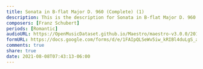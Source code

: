 ```yaml
---
title: Sonata in B-flat Major D. 960 (Complete) (1)
description: This is the description for Sonata in B-flat Major D. 960 (Complete) by Franz Schubert
composers: [Franz Schubert]
periods: [Romantic]
audioURL: https://OpenMusicDataset.github.io/Maestro/maestro-v3.0.0/2014/MIDI-UNPROCESSED_04-07-08-10-12-15-17_R2_2014_MID--AUDIO_04_R2_2014_wav.midi
formURL: https://docs.google.com/forms/d/e/1FAIpQLSeWv5iw_kRIBl4duLgS_ab3f4oBConJsbV3VMCGD2rbWT-DQQ/viewform
comments: true
share: true
date: 2021-08-08T07:43:13-06:00
---
```

